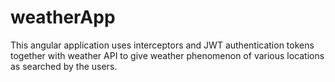 # weatherApp
This angular application uses interceptors and JWT authentication tokens together with weather API to give weather phenomenon of various locations as searched by the users.
